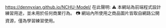 https://dennyxian.github.io/NCHU-Model/
在此聲明: ⚠️ 本網站為前端程式設計練習用途，並未用於任何商業行為。 📷 網站內所使用之商品圖片皆取自網路公開資源，僅為學習練習使用。
